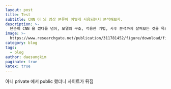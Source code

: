 ```yaml
---
layout: post
title: Test
subtitle: CNN 이 뇌 영상 분류에 어떻게 사용되는지 분석해보자.
description: >-
  단순히 CNN 을 썼다를 넘어, 모델의 구조, 적용한 기법, 사후 분석까지 살펴보는 것을 목표로 한다.
image: >-
  https://www.researchgate.net/publication/311781452/figure/download/fig2/AS:960124030038022@1605922815238/Representative-brain-MRIs-of-a-CAA-I-patient-and-AD-patients-with-or-without-multiple.jpg
category: blog
tags:
  - blog
author: daesungkim
paginate: true
katex: true
---
```


아니 private 에서 public 했더니 사이트가 뒤짐
